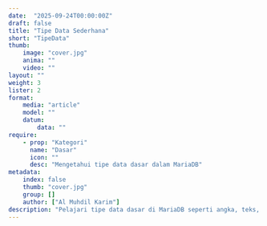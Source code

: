 ```yaml
---
date:  "2025-09-24T00:00:00Z"
draft: false
title: "Tipe Data Sederhana"
short: "TipeData"
thumb:
    image: "cover.jpg"
    anima: ""
    video: ""
layout: ""
weight: 3
lister: 2
format:
    media: "article"
    model: ""
    datum:
        data: ""
require:
    - prop: "Kategori"
      name: "Dasar"
      icon: ""
      desc: "Mengetahui tipe data dasar dalam MariaDB"
metadata:
    index: false
    thumb: "cover.jpg"
    group: []
    author: ["Al Muhdil Karim"]
description: "Pelajari tipe data dasar di MariaDB seperti angka, teks, dan tanggal. Modul ini memberi pemahaman tentang pemilihan tipe data yang tepat untuk kebutuhan penyimpanan."
---
```

